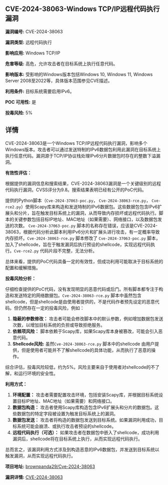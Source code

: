 ## CVE-2024-38063-Windows TCP/IP远程代码执行漏洞

**漏洞编号:** CVE-2024-38063

**漏洞类型:** 远程代码执行

**影响应用:** Windows TCP/IP

**危害等级:** 高危，允许攻击者在目标系统上执行任意代码。

**影响版本:** 受影响的Windows版本包括Windows 10, Windows 11, Windows Server 2008至2022等，具体版本范围参见CVE描述。

**利用条件:** 目标系统需要启用IPv6。

**POC 可用性:** 是

**投毒风险:** 5%

## 详情

CVE-2024-38063是一个Windows TCP/IP远程代码执行漏洞，影响多个Windows版本。攻击者可以通过发送特制的IPv6数据包利用此漏洞在目标系统上执行任意代码。漏洞源于TCP/IP协议栈处理IPv6分片数据包时存在的整数下溢漏洞。 

**有效性评估：**

根据提供的漏洞信息和搜索结果，CVE-2024-38063漏洞是一个关键级别的远程代码执行漏洞，CVSS评分为9.8。搜索结果表明已经有公开的PoC代码。

提供的Python脚本（`Cve-2024-37063-poc.py`， `Cve-2024-38063-rce.py`， `Cve-rce2.py`）使用Scapy库来构造和发送特制的IPv6数据包。这些数据包包含IPv6扩展头和分片，旨在触发目标系统上的漏洞，从而导致内存损坏或远程代码执行。脚本的关键参数包括目标IP地址、MAC地址（如果需要）、网络接口，以及数据包发送的次数。
`Cve-2024-37063-poc.py` 脚本的名称存在错误，应该是CVE-2024-38063，根据代码分析此脚本利用IPv6分片和扩展头进行攻击，有一定概率导致内存损坏。`Cve-2024-38063-rce.py` 脚本修改了 `Cve-2024-37063-poc.py` 脚本，加入了shellcode，旨在于触发漏洞后执行预设的shellcode，实现远程代码执行。`Cve-rce2.py` 代码片段不完整，无法分析。

总体来看，提供的PoC代码具备一定的有效性，但成功利用可能取决于目标系统的配置和缓解措施。

**投毒风险分析：**

仔细检查提供的PoC代码，没有发现明显的恶意代码或后门。所有脚本都专注于构造和发送特定的网络数据包。`Cve-2024-38063-rce.py` 脚本中虽然包含shellcode，但是shellcode是由使用者提供的，不是代码作者预先设定的恶意代码。但仍然存在一定的投毒风险，例如：

1.  **隐蔽的参数修改：** 攻击者可能会修改脚本中的默认参数，例如增加数据包发送次数，以增加目标系统的负担或导致拒绝服务。
2.  **依赖项风险：** 脚本依赖于Scapy库，如果Scapy库本身被篡改，可能会引入恶意代码。
3.  **Shellcode风险:** 虽然`Cve-2024-38063-rce.py` 脚本中的shellcode 由用户提供，但是使用者可能并不了解shellcode的具体功能，从而执行了恶意的操作。

综合评估，投毒风险较低，约为5%。风险主要来自于使用者对shellcode的不了解，和运行环境的安全性。

**利用方式：**

1.  **环境配置：** 攻击者需要配置攻击环境，包括安装Scapy库，并根据目标系统设置目标IP地址、MAC地址（如果需要）和网络接口。
2.  **数据包构造：** 攻击者使用Scapy库构造包含IPv6扩展头和分片的数据包。这些数据包的特定字段被设置为触发目标系统上的漏洞。
3.  **数据包发送：** 攻击者将构造的数据包发送到目标系统。如果漏洞利用成功，目标系统可能会崩溃、或执行攻击者预设的shellcode。
4.  **远程代码执行（可选）：** 如果攻击者在数据包中嵌入了shellcode，成功利用漏洞后，shellcode将在目标系统上执行，从而实现远程代码执行。

总而言之，该漏洞利用方式涉及到构造恶意的IPv6数据包，并发送到目标系统以触发漏洞，从而实现远程代码执行。

**项目地址:** [brownpanda29/Cve-2024-38063](https://github.com/brownpanda29/Cve-2024-38063)

**漏洞详情:** [CVE-2024-38063](https://nvd.nist.gov/vuln/detail/CVE-2024-38063)